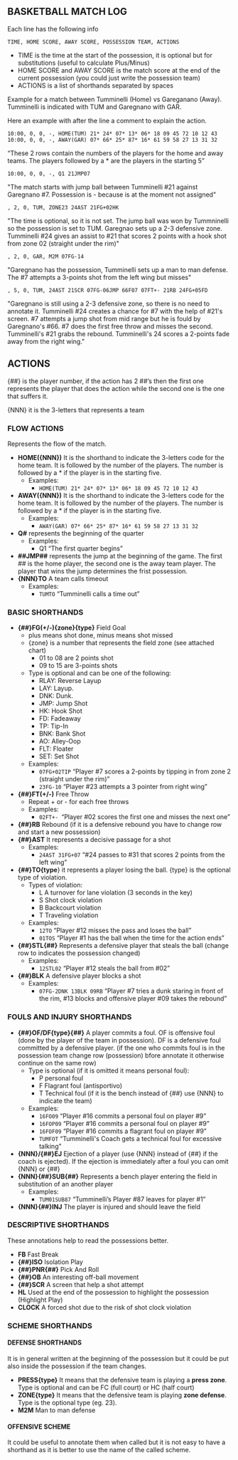 ## BASKETBALL MATCH LOG

Each line has the following info

    TIME, HOME SCORE, AWAY SCORE, POSSESSION TEAM, ACTIONS



* TIME is the time at the start of the possession, it is optional but for substitutions (useful to calculate Plus/Minus)
* HOME SCORE and AWAY SCORE is the match score at the end of the current possession (you could just write the possession team)
* ACTIONS is a list of shorthands separated by spaces

Example for a match between Tumminelli (Home) vs Gareganano (Away). Tumminelli is indicated with TUM and Garegnano with GAR.

Here an example with after the line a comment to explain the action. 


```
10:00, 0, 0, -, HOME(TUM) 21* 24* 07* 13* 06* 18 09 45 72 10 12 43
10:00, 0, 0, -, AWAY(GAR) 07* 66* 25* 87* 16* 61 59 58 27 13 31 32
```


“These 2 rows contain the numbers of the players for the home and away teams. The players followed by a * are the players in the starting 5”


```
10:00, 0, 0, -, Q1 21JMP07 
```


"The match starts with jump ball between Tumminelli #21 against Garegnano #7. Possession is - because is at the moment not assigned"


```
, 2, 0, TUM, ZONE23 24AST 21FG+02HK
```


"The time is optional, so it is not set. The jump ball was won by Tummninelli so the possession is set to TUM. Garegnao sets up a 2-3 defensive zone. Tumminelli #24 gives an assist to #21 that scores 2 points with a hook shot from zone 02 (straight under the rim)"


```
, 2, 0, GAR, M2M 07FG-14
```


"Garegnano has the possession, Tumminelli sets up a man to man defense. The #7 attempts a 3-points shot from the left wing but misses"


```
, 5, 0, TUM, 24AST 21SCR 07FG-06JMP 66F07 07FT+- 21RB 24FG+05FD
```


"Garegnano is still using a 2-3 defensive zone, so there is no need to annotate it. Tumminelli #24 creates a chance for #7 with the help of #21's screen. #7 attempts a jump shot from mid range but he is fould by Garegnano's #66. #7 does the first free throw and misses the second. Tumminelli's #21 grabs the rebound. Tumminelli's 24 scores a 2-points fade away from the right wing."


## ACTIONS

{##} is the player number, if the action has 2 ##’s then the first one represents the player that does the action while the second one is the one that suffers it.

{NNN} it is the 3-letters that represents a team


### FLOW ACTIONS

Represents the flow of the match.



* **HOME({NNN})** It is the shorthand to indicate the 3-letters code for the home team. It is followed by the number of the players. The number is followed by a * if the player is in the starting five.
    * Examples:
        * `HOME(TUM) 21* 24* 07* 13* 06* 18 09 45 72 10 12 43`
* **AWAY({NNN})** It is the shorthand to indicate the 3-letters code for the home team. It is followed by the number of the players. The number is followed by a * if the player is in the starting five.
    * Examples:
        * `AWAY(GAR) 07* 66* 25* 87* 16* 61 59 58 27 13 31 32`
* **Q#** represents the beginning of the quarter 
    * Examples:
        * Q1 “The first quarter begins”
* **##JMP##** represents the jump at the beginning of the game. The first ## is the home player, the second one is the away team player. The player that wins the jump determines the frist possession.
* **{NNN}TO** A team calls timeout
    * Examples:
        * `TUMTO` “Tumminelli calls a time out”


### BASIC SHORTHANDS



* **{##}FG(+/-){zone}{type}** Field Goal
    * plus means  shot done, minus means shot missed
    * {zone} is a number that represents the field zone (see attached chart)
        * 01 to 08 are 2 points shot
        * 09 to 15 are 3-points shots
    * Type is optional and can be one of the following:
        * RLAY: Reverse Layup
        * LAY: Layup.
        * DNK: Dunk.
        * JMP: Jump Shot
        * HK: Hook Shot
        * FD: Fadeaway
        * TP: Tip-In
        * BNK: Bank Shot
        * AO: Alley-Oop
        * FLT: Floater
        * SET: Set Shot
    * Examples:
        * `07FG+02TIP` “Player #7 scores a 2-points by tipping in from zone 2 (straight under the rim)”
        * `23FG-10` “Player #23 attempts a 3 pointer from right wing”
* **{##}FT(+/-)** Free Throw
    * Repeat + or - for each free throws
    *  Examples:
        * `02FT+- `“Player #02 scores the first one and misses the next one”
* **{##}RB** Rebound (if it is a defensive rebound you have to change row and start a new possession)
* **{##}AST** It represents a decisive passage for a shot
    * Examples:
        * `24AST 31FG+07` “#24 passes to #31 that scores 2 points from the left wing”
* **{##}TO{type**} it represents a player losing the ball. {type} is the optional type of violation.
    * Types of violation:
        * L A turnover for lane violation (3 seconds in the key)
        * S Shot clock violation
        * B Backcourt violation
        * T Traveling violation
    * Examples:
        * `12TO` “Player #12 misses the pass and loses the ball”
        * `01TOS` “Player #1 has the ball when the time for the action ends”
* **{##}STL{##}** Represents a defensive player that steals the ball (change row to indicates the possession changed)
    * Examples:
        * `12STL02` “Player #12 steals the ball from #02”
* **{##}BLK** A defensive player blocks a shot 
    * Examples:
        * `07FG-2DNK 13BLK 09RB` “Player #7 tries a dunk staring in front of the rim, #13 blocks and offensive player #09 takes the rebound” 


### FOULS AND INJURY SHORTHANDS



* **{##}OF/DF{type}{##}** A player commits a foul. OF is offensive foul (done by the player of the team in possession). DF is a defensive foul committed by a defensive player. (if the one who commits foul is in the possession team change row (possession) bfore annotate it otherwise continue on the same row)
    * Type is optional (if it is omitted it means personal foul):
        * P personal foul
        * F Flagrant foul (antisportivo)
        * T Technical foul  (if it is the bench instead of {##} use {NNN} to indicate the team)
    * Examples:
        * `16FO09` “Player #16 commits a personal foul on player #9”
        * `16FOP09` “Player #16 commits a personal foul on player #9”
        * `16FOF09` “Player #16 commits a flagrant foul on player #9”
        * `TUMFOT` “Tumminelli's Coach gets a technical foul for excessive talking”
* **{NNN}/{##}EJ** Ejection of a player (use {NNN} instead of {##} if the coach is ejected). If the ejection is immediately after a foul you can omit {NNN} or {##}    
* **{NNN}{##}SUB{##}** Represents a bench player entering the field in substitution of an another player
    * Examples:
        * `TUM01SUB87` “Tumminelli’s Player #87 leaves for player #1”  
* **{NNN}{##}INJ** The player is injured and should leave the field


### DESCRIPTIVE SHORTHANDS

These annotations help to read the possessions better.



* **FB** Fast Break
* **{##}ISO** Isolation Play
* **{##}PNR{##}** Pick And Roll 
* **{##}OB** An interesting off-ball movement 
* **{##}SCR** A screen that help a shot attempt
* **HL**  Used at the end of the possession to highlight the possession (Highlight Play)
* **CLOCK** A forced shot due to the risk of shot clock violation


### SCHEME SHORTHANDS


#### DEFENSE SHORTHANDS

It is in general written at the beginning of the possession but it could be put also inside the possession if the team changes.



* **PRESS{type}** It means that the defensive team is playing a **press zone**. Type is optional and can be FC (full court) or HC (half court)
* **ZONE{type}** It means that the defensive team is playing **zone defense**. Type is the optional type (eg. 23). 
* **M2M** Man to man defense


#### OFFENSIVE SCHEME

It could be useful to annotate them when called but it is not easy to have a shorthand as it is better to use the name of the called scheme.
